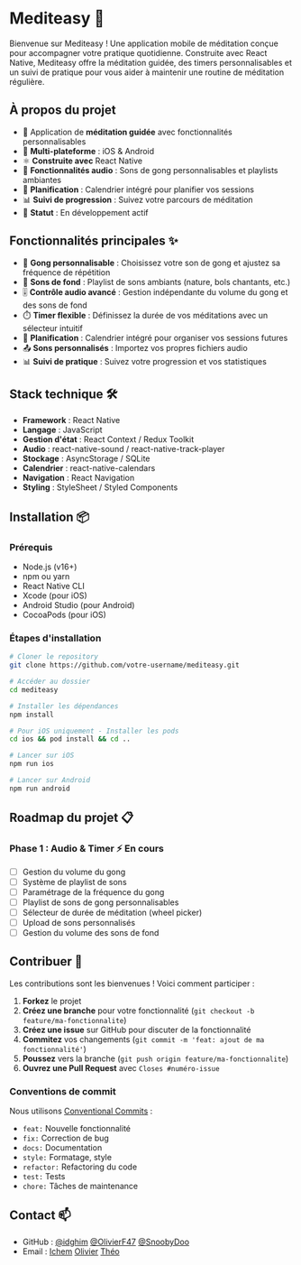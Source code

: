 # Mediteasy 🧘
Bienvenue sur Mediteasy ! Une application mobile de méditation conçue pour accompagner votre pratique quotidienne. Construite avec React Native, Mediteasy offre la méditation guidée, des timers personnalisables et un suivi de pratique pour vous aider à maintenir une routine de méditation régulière.

## À propos du projet
- 🧘 Application de **méditation guidée** avec fonctionnalités personnalisables
- 📱 **Multi-plateforme** : iOS & Android
- ⚛️ **Construite avec** React Native
- 🎵 **Fonctionnalités audio** : Sons de gong personnalisables et playlists ambiantes
- 📅 **Planification** : Calendrier intégré pour planifier vos sessions
- 📊 **Suivi de progression** : Suivez votre parcours de méditation
- 🚧 **Statut** : En développement actif

## Fonctionnalités principales ✨
- 🔔 **Gong personnalisable** : Choisissez votre son de gong et ajustez sa fréquence de répétition
- 🎵 **Sons de fond** : Playlist de sons ambiants (nature, bols chantants, etc.)
- 🎚️ **Contrôle audio avancé** : Gestion indépendante du volume du gong et des sons de fond
- ⏱️ **Timer flexible** : Définissez la durée de vos méditations avec un sélecteur intuitif
- 📅 **Planification** : Calendrier intégré pour organiser vos sessions futures
- 📤 **Sons personnalisés** : Importez vos propres fichiers audio
- 📊 **Suivi de pratique** : Suivez votre progression et vos statistiques

## Stack technique 🛠️
- **Framework** : React Native
- **Langage** : JavaScript 
- **Gestion d'état** : React Context / Redux Toolkit
- **Audio** : react-native-sound / react-native-track-player
- **Stockage** : AsyncStorage / SQLite
- **Calendrier** : react-native-calendars
- **Navigation** : React Navigation
- **Styling** : StyleSheet / Styled Components

## Installation 📦

### Prérequis
- Node.js (v16+)
- npm ou yarn
- React Native CLI
- Xcode (pour iOS)
- Android Studio (pour Android)
- CocoaPods (pour iOS)

### Étapes d'installation
```bash
# Cloner le repository
git clone https://github.com/votre-username/mediteasy.git

# Accéder au dossier
cd mediteasy

# Installer les dépendances
npm install

# Pour iOS uniquement - Installer les pods
cd ios && pod install && cd ..

# Lancer sur iOS
npm run ios

# Lancer sur Android
npm run android
```

## Roadmap du projet 📋

### Phase 1 : Audio & Timer ⚡ En cours
- [ ] Gestion du volume du gong
- [ ] Système de playlist de sons
- [ ] Paramétrage de la fréquence du gong
- [ ] Playlist de sons de gong personnalisables
- [ ] Sélecteur de durée de méditation (wheel picker)
- [ ] Upload de sons personnalisés
- [ ] Gestion du volume des sons de fond

## Contribuer 🤝
Les contributions sont les bienvenues ! Voici comment participer :

1. **Forkez** le projet
2. **Créez une branche** pour votre fonctionnalité (`git checkout -b feature/ma-fonctionnalite`)
3. **Créez une issue** sur GitHub pour discuter de la fonctionnalité
4. **Commitez** vos changements (`git commit -m 'feat: ajout de ma fonctionnalité'`)
5. **Poussez** vers la branche (`git push origin feature/ma-fonctionnalite`)
6. **Ouvrez une Pull Request** avec `Closes #numéro-issue`

### Conventions de commit
Nous utilisons [Conventional Commits](https://www.conventionalcommits.org/) :
- `feat:` Nouvelle fonctionnalité
- `fix:` Correction de bug
- `docs:` Documentation
- `style:` Formatage, style
- `refactor:` Refactoring du code
- `test:` Tests
- `chore:` Tâches de maintenance

## Contact 📫
- GitHub : [@idghim](https://github.com/idghim) [@OlivierF47](https://github.com/OlivierF47) [@SnoobyDoo](https://github.com/Snoobydoo)
- Email : [Ichem](ichemdghim@gmail.com) [Olivier](@gmail.com) [Théo](@gmail.com)

